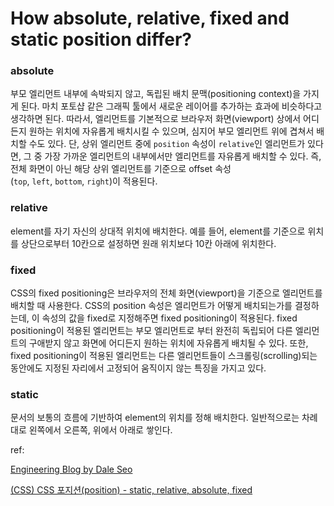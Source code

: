 # How absolute, relative, fixed and static position differ?

### absolute 
  부모 엘리먼트 내부에 속박되지 않고, 독립된 배치 문맥(positioning context)을 가지게 된다. 마치 포토샵 같은 그래픽 툴에서 새로운 레이어를 추가하는 효과에 비슷하다고 생각하면 된다. 따라서, 엘리먼트를 기본적으로 브라우저 화면(viewport) 상에서 어디든지 원하는 위치에 자유롭게 배치시킬 수 있으며, 심지어 부모 엘리먼트 위에 겹쳐서 배치할 수도 있다. 단, 상위 엘리먼트 중에 `position` 속성이 `relative`인 엘리먼트가 있다면, 그 중 가장 가까운 엘리먼트의 내부에서만 엘리먼트를 자유롭게 배치할 수 있다. 즉, 전체 화면이 아닌 해당 상위 엘리먼트를 기준으로 offset 속성 (`top`, `left`, `bottom`, `right`)이 적용된다.
### relative 
  element를 자기 자신의 상대적 위치에 배치한다. 예를 들어, element를 기준으로 위치를 상단으로부터 10칸으로 설정하면 원래 위치보다 10칸 아래에 위치한다.
### fixed
  CSS의 fixed positioning은 브라우저의 전체 화면(viewport)을 기준으로 엘리먼트를 배치할 때 사용한다. CSS의 position 속성은 엘리먼트가 어떻게 배치되는가를 결정하는데, 이 속성의 값을 fixed로 지정해주면 fixed positioning이 적용된다. fixed positioning이 적용된 엘리먼트는 부모 엘리먼트로 부터 완전히 독립되어 다른 엘리먼트의 구애받지 않고 화면에 어디든지 원하는 위치에 자유롭게 배치될 수 있다. 또한, fixed positioning이 적용된 엘리먼트는 다른 엘리먼트들이 스크롤링(scrolling)되는 동안에도 지정된 자리에서 고정되어 움직이지 않는 특징을 가지고 있다.
### static
  문서의 보통의 흐름에 기반하여 element의 위치를 정해 배치한다. 일반적으로는 차례대로 왼쪽에서 오른쪽, 위에서 아래로 쌓인다.

  ref:

  [Engineering Blog by Dale Seo](https://www.daleseo.com/?tag=position)

  [(CSS) CSS 포지션(position) - static, relative, absolute, fixed](https://www.zerocho.com/category/CSS/post/5864f3b59f1dc000182d3ea1)
